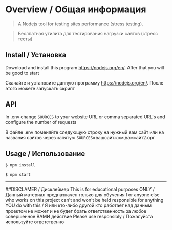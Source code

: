 # Overview / Общая информация
>A Nodejs tool for testing sites performance (stress testing).

>Беслпатная утилита для тестирования нагрузки сайтов (стресс тесты)


## Install / Установка

Download and install this program https://nodejs.org/en/. After that you will be good to start

Скачайте и установите данную программу https://nodejs.org/en/. После этого можете запускать скрипт

## API
In .env change ```SOURCES```  to your website URL or comma separated URL's and configure the number of requests

В файле .env поменяйте следующую строку на нужный вам сайт или на названия сайтов через запятую
```SOURCES```=вашсайт.ком,вамсайт2.орг


## Usage / Использование

```bash
$ npm install

$ npm start
```

---

##DISCLAMER / Дисклеймер
This is for educational purposes ONLY / Данный материал предназначен только для обучения
I or anyone else who works on this project can't and won't be held responsible for anything YOU do with this / Я или кто-либо другой кто работает над данным проектом не может и не будет брать ответственность за любое совершенное ВАМИ действие
Please use responsibly / Пожалуйста используйте ответственно
